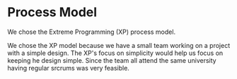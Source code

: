 # Process Model

We chose the Extreme Programming (XP) process model.

We chose the XP model because we have a small team working on a project with a simple design.
The XP's focus on simplicity would help us focus on keeping he design simple.
Since the team all attend the same university having regular srcrums was very feasible.